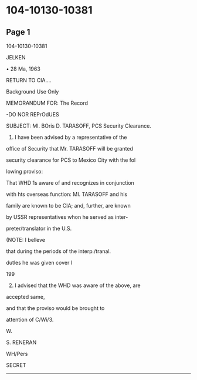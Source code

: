 # 104-10130-10381

## Page 1

104-10130-10381

JELKEN

• 28 Ma, 1963

RETURN TO CIA....

Background Use Only

MEMORANDUM FOR: The Record

-DO NOR REPrOdUES

SUBJECT: MI. BOris D. TARASOFF, PCS Security Clearance.

1. I have been advised by a representative of the

office of Security that Mr. TARASOFF will be granted

security clearance for PCS to Mexico City with the fol

lowing proviso:

That WHD 1s aware of and recognizes in conjunction

with hts overseas function: MI. TARASOFF and his

family are known to be CIA; and, further, are known

by USSR representatives whon he served as inter-

preter/translator in the U.S.

(NOTE: I belleve

that during the periods of the interp./tranal.

dutles he was given cover l

199

2. I advised that the WHD was aware of the above, are

accepted same,

and that the proviso would be brought to

attention of C/Wi/3.

W.

S. RENERAN

WH/Pers

SECRET

---

